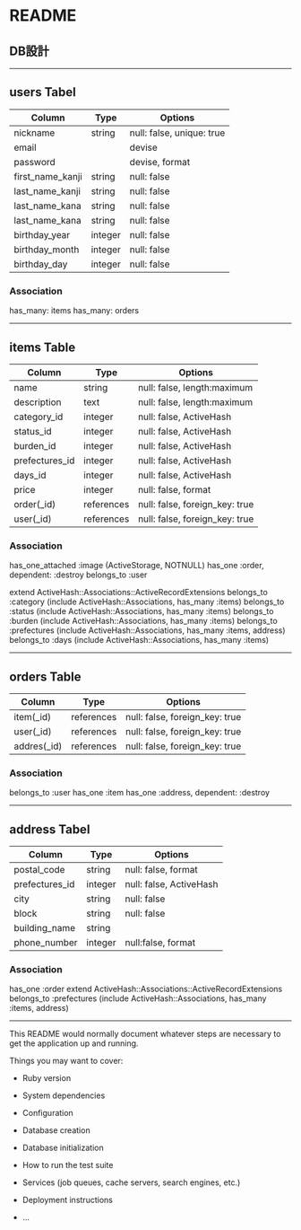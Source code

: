# README

## DB設計
---
## users Tabel

| Column           | Type    | Options                   |
| ---------------- | ------- | ------------------------- |
| nickname         | string  | null: false, unique: true |
| email            |         | devise                    |
| password         |         | devise, format            |
| first_name_kanji | string  | null: false               |
| last_name_kanji  | string  | null: false               |
| last_name_kana   | string  | null: false               |
| last_name_kana   | string  | null: false               |
| birthday_year    | integer | null: false               |
| birthday_month   | integer | null: false               |
| birthday_day     | integer | null: false               |


### Association

has_many: items
has_many: orders

---
## items Table

| Column         | Type       | Options                        |
| -------------- | ---------- | ------------------------------ |
| name           | string     | null: false, length:maximum    |
| description    | text       | null: false, length:maximum    |
| category_id    | integer    | null: false, ActiveHash        | 
| status_id      | integer    | null: false, ActiveHash        |
| burden_id      | integer    | null: false, ActiveHash        |
| prefectures_id | integer    | null: false, ActiveHash        |
| days_id        | integer    | null: false, ActiveHash        |
| price          | integer    | null: false, format            |
| order(_id)     | references | null: false, foreign_key: true |
| user(_id)      | references | null: false, foreign_key: true |


### Association

has_one_attached :image (ActiveStorage, NOTNULL)
has_one :order, dependent: :destroy
belongs_to :user

extend ActiveHash::Associations::ActiveRecordExtensions
  belongs_to :category (include ActiveHash::Associations, has_many :items)
  belongs_to :status (include ActiveHash::Associations, has_many :items)
  belongs_to :burden (include ActiveHash::Associations, has_many :items)
  belongs_to :prefectures (include ActiveHash::Associations, has_many :items, address)
  belongs_to :days (include ActiveHash::Associations, has_many :items)

---
## orders Table

| Column      | Type       | Options                        |
| ----------- | ---------- | ------------------------------ |
| item(_id)   | references | null: false, foreign_key: true |
| user(_id)   | references | null: false, foreign_key: true |
| addres(_id) | references | null: false, foreign_key: true |


### Association

belongs_to :user
has_one :item
has_one :address, dependent: :destroy

---
## address Tabel

| Column         | Type    | Options                 |
| -------------- | ------- | ----------------------- |
| postal_code    | string  | null: false, format     |
| prefectures_id | integer | null: false, ActiveHash |
| city           | string  | null: false             |
| block          | string  | null: false             |
| building_name  | string  |                         |
| phone_number   | integer | null:false, format      |


### Association

has_one :order
extend ActiveHash::Associations::ActiveRecordExtensions
belongs_to :prefectures (include ActiveHash::Associations, has_many :items, address)

---

This README would normally document whatever steps are necessary to get the
application up and running.

Things you may want to cover:

* Ruby version

* System dependencies

* Configuration

* Database creation

* Database initialization

* How to run the test suite

* Services (job queues, cache servers, search engines, etc.)

* Deployment instructions

* ...
